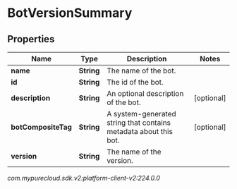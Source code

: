 # BotVersionSummary


## Properties

| Name | Type | Description | Notes |
| ------------ | ------------- | ------------- | ------------- |
| **name** | **String** | The name of the bot. |  |
| **id** | **String** | The id of the bot. |  |
| **description** | **String** | An optional description of the bot. |  [optional] |
| **botCompositeTag** | **String** | A system-generated string that contains metadata about this bot. |  [optional] |
| **version** | **String** | The name of the version. |  |




_com.mypurecloud.sdk.v2:platform-client-v2:224.0.0_
